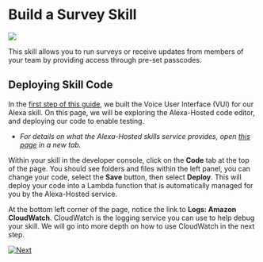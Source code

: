 # Build a Survey Skill
<img src="https://m.media-amazon.com/images/G/01/mobile-apps/dex/alexa/alexa-skills-kit/tutorials/quiz-game/header._TTH_.png" />

This skill allows you to run surveys or receive updates from members of your team by providing access through pre-set passcodes.

## Deploying Skill Code

In the [first step of this guide](./setup-vui-alexa-hosted.md), we built the Voice User Interface (VUI) for our Alexa skill.
On this page, we will be exploring the Alexa-Hosted code editor, and deploying our code to enable testing.

 * *For details on what the Alexa-Hosted skills service provides, open [this page](https://developer.amazon.com/docs/hosted-skills/build-a-skill-end-to-end-using-an-alexa-hosted-skill.html) in a new tab.*


Within your skill in the developer console, click on the **Code** tab at the top of the page. You should see folders and files within the left panel, you can change your code, select the **Save** button, then select **Deploy**. This will deploy your code into a Lambda function that is automatically managed for you by the Alexa-Hosted service.


At the bottom left corner of the page, notice the link to **Logs: Amazon CloudWatch**. CloudWatch is the logging service you can use to help debug your skill. We will go into more depth on how to use CloudWatch in the next step.



[![Next](https://m.media-amazon.com/images/G/01/mobile-apps/dex/alexa/alexa-skills-kit/tutorials/general/buttons/button_next_testing._TTH_.png)](./test-using-simulator.md)

